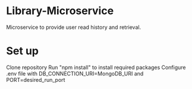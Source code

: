 # Library-Microservice

Microservice to provide user read history and retrieval.

# Set up
Clone repository
Run "npm install" to install required packages
Configure .env file with DB_CONNECTION_URI=MongoDB_URI and PORT=desired_run_port
